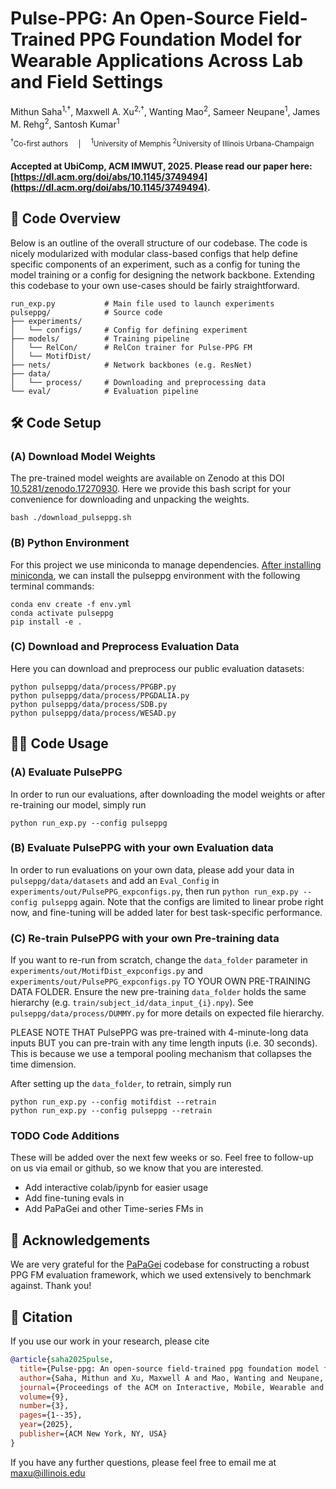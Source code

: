 # Pulse-PPG: An Open-Source Field-Trained PPG Foundation Model for Wearable Applications Across Lab and Field Settings
Mithun Saha<sup>1,†</sup>, Maxwell A. Xu<sup>2,†</sup>, Wanting Mao<sup>2</sup>, Sameer Neupane<sup>1</sup>, James M. Rehg<sup>2</sup>, Santosh Kumar<sup>1</sup>

<sub><sup>†</sup>Co-first authors &nbsp; &nbsp; | &nbsp; &nbsp; <sup>1</sup>University of Memphis <sup>2</sup>University of Illinois Urbana-Champaign</sub>


####   Accepted at UbiComp, ACM IMWUT, 2025. Please read our paper here: [https://dl.acm.org/doi/abs/10.1145/3749494](https://dl.acm.org/doi/abs/10.1145/3749494).



## 🔎 Code Overview
Below is an outline of the overall structure of our codebase. The code is nicely modularized with modular class-based configs that help define specific components of an experiment, such as a config for tuning the model training or a config for designing the network backbone. Extending this codebase to your own use-cases should be fairly straightforward.
                    
```
run_exp.py           # Main file used to launch experiments  
pulseppg/            # Source code  
├── experiments/      
│   └── configs/     # Config for defining experiment
├── models/          # Training pipeline
│   └── RelCon/      # RelCon trainer for Pulse-PPG FM
│   └── MotifDist/  
├── nets/            # Network backbones (e.g. ResNet)  
├── data/            
│   └── process/     # Downloading and preprocessing data  
└── eval/            # Evaluation pipeline  
```

## 🛠️ Code Setup

### (A) Download Model Weights

The pre-trained model weights are available on Zenodo at this DOI [10.5281/zenodo.17270930](https://doi.org/10.5281/zenodo.17270930). Here we provide this bash script for your convenience for downloading and unpacking the weights. 

    bash ./download_pulseppg.sh


### (B) Python Environment

For this project we use miniconda to manage dependencies. [After installing miniconda](https://www.anaconda.com/docs/getting-started/miniconda/install#linux-2), we can install the pulseppg environment with the following terminal commands:

    conda env create -f env.yml
    conda activate pulseppg
    pip install -e . 

### (C) Download and Preprocess Evaluation Data

Here you can download and preprocess our public evaluation datasets:

    python pulseppg/data/process/PPGBP.py
    python pulseppg/data/process/PPGDALIA.py
    python pulseppg/data/process/SDB.py
    python pulseppg/data/process/WESAD.py

## 👨‍💻 Code Usage

### (A) Evaluate PulsePPG
In order to run our evaluations, after downloading the model weights or after re-training our model, simply run

    python run_exp.py --config pulseppg

### (B) Evaluate PulsePPG with your own Evaluation data
In order to run evaluations on your own data, please add your data in `pulseppg/data/datasets` and add an `Eval_Config` in `experiments/out/PulsePPG_expconfigs.py`, then run `python run_exp.py --config pulseppg` again. Note that the configs are limited to linear probe right now, and fine-tuning will be added later for best task-specific performance.


### (C) Re-train PulsePPG with your own Pre-training data
If you want to re-run from scratch, change the `data_folder` parameter in `experiments/out/MotifDist_expconfigs.py` and `experiments/out/PulsePPG_expconfigs.py` TO YOUR OWN PRE-TRAINING DATA FOLDER. Ensure the new pre-training `data_folder` holds the same hierarchy (e.g. `train/subject_id/data_input_{i}.npy`). See `pulseppg/data/process/DUMMY.py` for more details on expected file hierarchy. 

PLEASE NOTE THAT PulsePPG was pre-trained with 4-minute-long data inputs BUT you can pre-train with any time length inputs (i.e. 30 seconds). This is because we use a temporal pooling mechanism that collapses the time dimension. 

After setting up the `data_folder`, to retrain, simply run

    python run_exp.py --config motifdist --retrain
    python run_exp.py --config pulseppg --retrain


### TODO Code Additions
These will be added over the next few weeks or so. Feel free to follow-up on us via email or github, so we know that you are interested.
* Add interactive colab/ipynb for easier usage
* Add fine-tuning evals in
* Add PaPaGei and other Time-series FMs in


## 🙏 Acknowledgements

We are very grateful for the [PaPaGei](https://github.com/Nokia-Bell-Labs/papagei-foundation-model) codebase for constructing a robust PPG FM evaluation framework, which we used extensively to benchmark against. Thank you!



## 📜 Citation
If you use our work in your research, please cite

```bibtex
@article{saha2025pulse,
  title={Pulse-ppg: An open-source field-trained ppg foundation model for wearable applications across lab and field settings},
  author={Saha, Mithun and Xu, Maxwell A and Mao, Wanting and Neupane, Sameer and Rehg, James M and Kumar, Santosh},
  journal={Proceedings of the ACM on Interactive, Mobile, Wearable and Ubiquitous Technologies},
  volume={9},
  number={3},
  pages={1--35},
  year={2025},
  publisher={ACM New York, NY, USA}
}
```
If you have any further questions, please feel free to email me at maxu@illinois.edu
